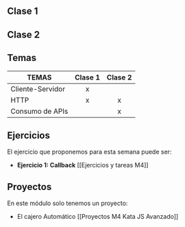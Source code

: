 ## Clase 1

## Clase 2

## Temas
|TEMAS   | Clase 1| Clase 2|
|---|:---:|:---:|
|Cliente-Servidor|x||
|HTTP|x|x|
|Consumo de APIs||x|

## Ejercicios
El ejercicio que proponemos para esta semana puede ser:
- **Ejercicio 1: Callback**
[[Ejercicios y tareas M4]]
## Proyectos
En este módulo solo tenemos un proyecto:
- El cajero Automático
[[Proyectos M4 Kata JS Avanzado]]
